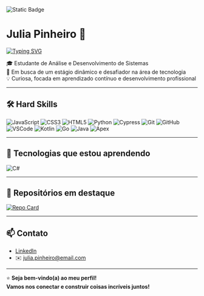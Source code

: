 <object>
  <img alt="Static Badge" src="https://img.shields.io/badge/LinkedIn-blue?style=social&logo=linkedin&link=https%3A%2F%2Fwww.linkedin.com%2Fin%2Fjuliapinheirodefarias%2F">
</object>

# Julia Pinheiro 👋

[![Typing SVG](https://readme-typing-svg.demolab.com?font=Poppins&size=24&pause=1000&color=9C9C9C&vCenter=true&width=500&lines=Desenvolvedora+FullStack;Entusiasta+de+Dados;Apaixonada+por+Tecnologia)](https://git.io/typing-svg)

🎓 Estudante de Análise e Desenvolvimento de Sistemas  
🚀 Em busca de um estágio dinâmico e desafiador na área de tecnologia  
💡 Curiosa, focada em aprendizado contínuo e desenvolvimento profissional

---

## 🛠️ Hard Skills

![JavaScript](https://img.shields.io/badge/JavaScript-grey?style=flat&logo=JavaScript&logoColor=white)
![CSS3](https://img.shields.io/badge/CSS3-grey?style=flat&logo=CSS3)
![HTML5](https://img.shields.io/badge/HTML5-grey?style=flat&logo=HTML5&logoColor=white)
![Python](https://img.shields.io/badge/Python-grey?style=flat&logo=Python&logoColor=white)
![Cypress](https://img.shields.io/badge/Cypress-grey?style=flat&logo=Cypress)
![Git](https://img.shields.io/badge/Git-grey?style=flat&logo=Git&logoColor=white)
![GitHub](https://img.shields.io/badge/GitHub-grey?style=flat&logo=GitHub&logoColor=white)
![VSCode](https://img.shields.io/badge/Visual%20Studio%20Code-grey?style=flat&logo=Visual%20Studio%20Code&logoColor=white)
![Kotlin](https://img.shields.io/badge/Kotlin-grey?style=flat&logo=Kotlin&logoColor=white)
![Go](https://img.shields.io/badge/Golang-grey?style=flat&logo=Go&logoColor=white)
![Java](https://img.shields.io/badge/Java-grey?style=flat&logo=Java&logoColor=white)
![Apex](https://img.shields.io/badge/Apex-grey?style=flat&logo=Salesforce&logoColor=white)

---

## 🚀 Tecnologias que estou aprendendo

![C#](https://img.shields.io/badge/C%23-grey?style=flat&logo=Csharp&logoColor=white)

---

## 📂 Repositórios em destaque

[![Repo Card](https://github-readme-stats.vercel.app/api/pin/?username=JuliaPinheiro&repo=cypress-basico-v2&bg_color=000000&border_color=30363d&show_icons=true&icon_color=58a6ff&title_color=58a6ff&text_color=ffffff)](https://github.com/JuliaPinheiro/cypress-basico-v2)

---

## 📫 Contato

- [LinkedIn](https://www.linkedin.com/in/juliapinheirodefarias/)
- ✉️ julia.pinheiro@email.com

---

⭐️ **Seja bem-vindo(a) ao meu perfil!**  
**Vamos nos conectar e construir coisas incríveis juntos!**
